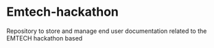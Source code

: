 # Emtech-hackathon
Repository to store and manage end user documentation related to the EMTECH hackathon based
